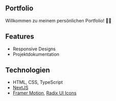 ## Portfolio

Willkommen zu meinem persönlichen Portfolio! 🎨🚀

## Features

- Responsive Designs
- Projektdokumentation

## Technologien

- HTML, CSS, TypeScript
- [NextJS](https://nextjs.org/)
- [Framer Motion](https://motion.dev/), [Radix UI Icons](https://www.radix-ui.com/icons)
